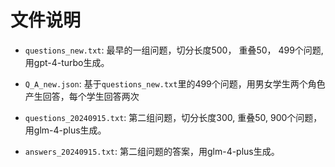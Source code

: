 # 文件说明
- `questions_new.txt`: 最早的一组问题，切分长度500， 重叠50， 499个问题,用gpt-4-turbo生成。

- `Q_A_new.json`: 基于`questions_new.txt`里的499个问题，用男女学生两个角色产生回答，每个学生回答两次

- `questions_20240915.txt`: 第二组问题，切分长度300, 重叠50, 900个问题，用glm-4-plus生成。

- `answers_20240915.txt`: 第二组问题的答案，用glm-4-plus生成。
